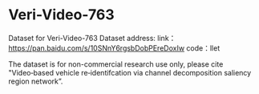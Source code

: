 # Veri-Video-763
Dataset for Veri-Video-763
Dataset address:
link：https://pan.baidu.com/s/10SNnY6rgsbDobPEreDoxIw 
code：llet

The dataset is for non-commercial research use only, please cite "Video‑based vehicle re‑identifcation via channel decomposition
saliency region network”.
